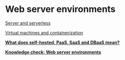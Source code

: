 # Web server environments

[Server and serverless](Web%20server%20environments%203dbab385eaf6492499385d16ccc7d1f0/Server%20and%20serverless%20f5b2a0ada8854b99ba4d7a919f5a3820.md)

[Virtual machines and containerization](Web%20server%20environments%203dbab385eaf6492499385d16ccc7d1f0/Virtual%20machines%20and%20containerization%201c31952e81be45a5a757b7d09f19a63a.md)

[**What does self-hosted, PaaS, SaaS and DBaaS mean?**](Web%20server%20environments%203dbab385eaf6492499385d16ccc7d1f0/What%20does%20self-hosted,%20PaaS,%20SaaS%20and%20DBaaS%20mean%20900e8347be3c4e1ab2d09cc358384b7a.md)

[**Knowledge check: Web server environments**](Web%20server%20environments%203dbab385eaf6492499385d16ccc7d1f0/Knowledge%20check%20Web%20server%20environments%20dcd9061b9fd74d89a8b3dfdee4293086.md)